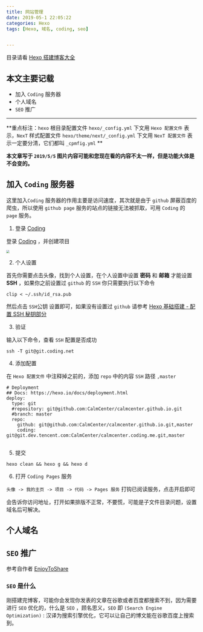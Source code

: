 ```yaml
---
title: 网站管理
date: 2019-05-1 22:05:22
categories: Hexo
tags: [Hexo, 域名, coding, seo]


---
```


目录请看 [Hexo 搭建博客大全](https://blog.calmcenter.club/2019/Hexo%20%E6%90%AD%E5%BB%BA%E5%8D%9A%E5%AE%A2%E5%A4%A7%E5%85%A8.html)

## 本文主要记载

- 加入 `Coding` 服务器
- 个人域名
- `SEO`  推广

------

<!--more-->

**重点标注：`hexo` 根目录配置文件 `hexo/_config.yml`  下文用 `Hexo 配置文件` 表示，`NexT` 样式配置文件 `hexo/theme/next/_config.yml` 下文用 `NexT 配置文件` 表示一定要分清，它们都叫 `_cpmfig.yml` **

**本文章写于 `2019/5/5` 图片内容可能和您现在看的内容不太一样，但是功能大体是不会变的。**

## 加入 `Coding` 服务器

这里加入`Coding` 服务器的作用主要是访问速度，其次就是由于 `github` 屏蔽百度的爬虫，所以使用 `github page` 服务的站点的链接无法被抓取，可用  `Coding`  的 `page` 服务。

1. 登录 [Coding](https://dev.tencent.com/)

登录 [Coding](https://dev.tencent.com/) ，并创建项目

<img src="https://raw.githubusercontent.com/CalmCenter/picGo/master/pictures/20190505114135.png" style="zoom:50%">

2. 个人设置

首先你需要点击头像，找到个人设置，在个人设置中设置 **密码** 和 **邮箱** 才能设置 **SSH** ，如果你之前设置过 `github` 的 `SSH` 你只需要执行以下命令

```
clip < ~/.ssh/id_rsa.pub
```

然后点击 `SSH`公钥 设置即可，如果没有设置过 `github` 请参考 [Hexo 基础搭建 - 配置 SSH 秘钥部分](https://calmcenter.github.io/2019/Hexo%20%E5%9F%BA%E7%A1%80%E6%90%AD%E5%BB%BA.html#2-3-%E9%85%8D%E7%BD%AE-SSH-%E5%AF%86%E9%92%A5)

3. 验证

输入以下命令，查看 `SSH` 配置是否成功

```
ssh -T git@git.coding.net
```

4. 添加配置

在  `Hexo 配置文件` 中注释掉之前的，添加 `repo` 中的内容 `SSH` 路径 `,master`

```
# Deployment
## Docs: https://hexo.io/docs/deployment.html
deploy:
  type: git
  #repository: git@github.com:CalmCenter/calmcenter.github.io.git
  #branch: master
  repo:
    github: git@github.com:CalmCenter/calmcenter.github.io.git,master
    coding: git@git.dev.tencent.com:CalmCenter/calmcenter.coding.me.git,master
    
```

5. 提交

```
hexo clean && hexo g && hexo d
```

6. 打开 `Coding Pages` 服务

`头像 -> 我的主页 -> 项目 -> 代码 -> Pages 服务` 打钩已阅读服务，点击开启即可

会告诉你访问地址，打开如果排版不正常，不要慌，可能是子文件目录问题，设置域名后可解决。

## 个人域名



## `SEO`  推广

参考自作者 [EnjoyToShare](https://blog.enjoytoshare.club/article/hexo-do-optimization.html#5) 

###  `SEO` 是什么

刚搭建完博客，可能你会发现你发表的文章在谷歌或者百度都搜索不到，因为需要进行 `SEO` 优化的，什么是 `SEO` ，顾名思义，`SEO` 即 `(Search Engine Optimization)` : 汉译为搜索引擎优化，它可以让自己的博文能在谷歌百度上搜索到。